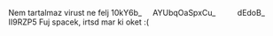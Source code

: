 Nem tartalmaz virust ne felj
10kY6b_‎ ‎ ‎ ‎ ‎ AYUbqOaSpxCu_‎ ‎ ‎ ‎ ‎ ‎ ‎ ‎ ‎ ‎ dEdoB_‎ ‎ ‎ ‎ ‎ ‎ ‎ ‎ ‎ ‎ ‎ II9RZP5
Fuj spacek, irtsd mar ki oket :(
